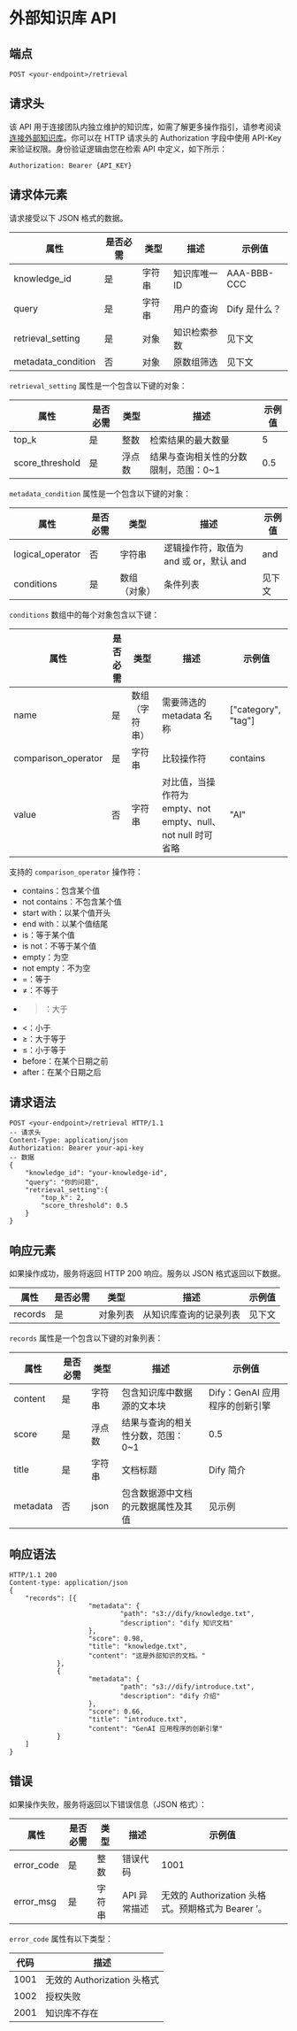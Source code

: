 # 外部知识库 API

## 端点

```http
POST <your-endpoint>/retrieval
```

## 请求头

该 API 用于连接团队内独立维护的知识库，如需了解更多操作指引，请参考阅读 [连接外部知识库](#)。你可以在 HTTP 请求头的 Authorization 字段中使用 API-Key 来验证权限。身份验证逻辑由您在检索 API 中定义，如下所示：

```http
Authorization: Bearer {API_KEY}
```

## 请求体元素

请求接受以下 JSON 格式的数据。

| 属性              | 是否必需 | 类型       | 描述                     | 示例值                     |
|-------------------|----------|------------|--------------------------|----------------------------|
| knowledge_id      | 是       | 字符串     | 知识库唯一 ID             | AAA-BBB-CCC                |
| query             | 是       | 字符串     | 用户的查询               | Dify 是什么？              |
| retrieval_setting | 是       | 对象       | 知识检索参数             | 见下文                     |
| metadata_condition| 否       | 对象       | 原数组筛选               | 见下文                     |

`retrieval_setting` 属性是一个包含以下键的对象：

| 属性              | 是否必需 | 类型       | 描述                     | 示例值                     |
|-------------------|----------|------------|--------------------------|----------------------------|
| top_k             | 是       | 整数       | 检索结果的最大数量       | 5                          |
| score_threshold   | 是       | 浮点数     | 结果与查询相关性的分数限制，范围：0~1 | 0.5                        |

`metadata_condition` 属性是一个包含以下键的对象：

| 属性              | 是否必需 | 类型       | 描述                     | 示例值                     |
|-------------------|----------|------------|--------------------------|----------------------------|
| logical_operator  | 否       | 字符串     | 逻辑操作符，取值为 and 或 or，默认 and | and                        |
| conditions        | 是       | 数组（对象）| 条件列表                 | 见下文                     |

`conditions` 数组中的每个对象包含以下键：

| 属性              | 是否必需 | 类型       | 描述                     | 示例值                     |
|-------------------|----------|------------|--------------------------|----------------------------|
| name              | 是       | 数组（字符串）| 需要筛选的 metadata 名称 | ["category", "tag"]        |
| comparison_operator| 是       | 字符串     | 比较操作符               | contains                   |
| value             | 否       | 字符串     | 对比值，当操作符为 empty、not empty、null、not null 时可省略 | "AI"                       |

支持的 `comparison_operator` 操作符：

- contains：包含某个值
- not contains：不包含某个值
- start with：以某个值开头
- end with：以某个值结尾
- is：等于某个值
- is not：不等于某个值
- empty：为空
- not empty：不为空
- =：等于
- ≠：不等于
- >：大于
- <：小于
- ≥：大于等于
- ≤：小于等于
- before：在某个日期之前
- after：在某个日期之后

## 请求语法

```http
POST <your-endpoint>/retrieval HTTP/1.1
-- 请求头
Content-Type: application/json
Authorization: Bearer your-api-key
-- 数据
{
    "knowledge_id": "your-knowledge-id",
    "query": "你的问题",
    "retrieval_setting":{
        "top_k": 2,
        "score_threshold": 0.5
    }
}
```

## 响应元素

如果操作成功，服务将返回 HTTP 200 响应。服务以 JSON 格式返回以下数据。

| 属性              | 是否必需 | 类型       | 描述                     | 示例值                     |
|-------------------|----------|------------|--------------------------|----------------------------|
| records           | 是       | 对象列表   | 从知识库查询的记录列表   | 见下文                     |

`records` 属性是一个包含以下键的对象列表：

| 属性              | 是否必需 | 类型       | 描述                     | 示例值                     |
|-------------------|----------|------------|--------------------------|----------------------------|
| content           | 是       | 字符串     | 包含知识库中数据源的文本块 | Dify：GenAI 应用程序的创新引擎 | 
| score             | 是       | 浮点数     | 结果与查询的相关性分数，范围：0~1 | 0.5                        |
| title             | 是       | 字符串     | 文档标题                 | Dify 简介                  |
| metadata          | 否       | json       | 包含数据源中文档的元数据属性及其值 | 见示例                     |

## 响应语法

```http
HTTP/1.1 200
Content-type: application/json
{
    "records": [{
                    "metadata": {
                            "path": "s3://dify/knowledge.txt",
                            "description": "dify 知识文档"
                    },
                    "score": 0.98,
                    "title": "knowledge.txt",
                    "content": "这是外部知识的文档。"
            },
            {
                    "metadata": {
                            "path": "s3://dify/introduce.txt",
                            "description": "dify 介绍"
                    },
                    "score": 0.66,
                    "title": "introduce.txt",
                    "content": "GenAI 应用程序的创新引擎"
            }
    ]
}
```

## 错误

如果操作失败，服务将返回以下错误信息（JSON 格式）：

| 属性              | 是否必需 | 类型       | 描述                     | 示例值                     |
|-------------------|----------|------------|--------------------------|----------------------------|
| error_code        | 是       | 整数       | 错误代码                 | 1001                       |
| error_msg         | 是       | 字符串     | API 异常描述             | 无效的 Authorization 头格式。预期格式为 Bearer <api-key>’。 |

`error_code` 属性有以下类型：

| 代码              | 描述                     |
|-------------------|--------------------------|
| 1001              | 无效的 Authorization 头格式 |
| 1002              | 授权失败                 |
| 2001              | 知识库不存在             |
```
